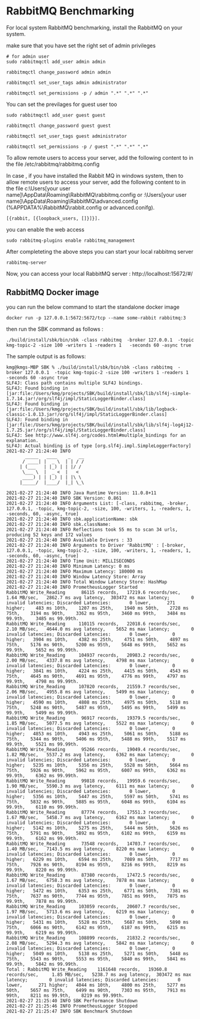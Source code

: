 <!--
Copyright (c) KMG. All Rights Reserved.

Licensed under the Apache License, Version 2.0 (the "License");
you may not use this file except in compliance with the License.
You may obtain a copy of the License at

    http://www.apache.org/licenses/LICENSE-2.0
-->
# RabbitMQ Benchmarking

For local system RabbitMQ benchmarking, install the RabbitMQ on your system.

make sure that you have set the right set of admin privileges

```
# for admin user
sudo rabbitmqctl add_user admin admin

rabbitmqctl change_password admin admin

rabbitmqctl set_user_tags admin administrator

rabbitmqctl set_permissions -p / admin ".*" ".*" ".*"
```

You can set the previlages for guest user too

```
sudo rabbitmqctl add_user guest guest

rabbitmqctl change_password guest guest

rabbitmqctl set_user_tags guest administrator

rabbitmqctl set_permissions -p / guest ".*" ".*" ".*"
```

To allow remote users to access your server,  add the following content to in the file /etc/rabbitmq/rabbitmq.config

In case , if you have installed the Rabbit MQ in windows system, then to allow remote users to access your server,  add the following content to in the file c:\Users\[your user name]\AppData\Roaming\RabbitMQ\rabbitmq.config or :\Users\[your user name]\AppData\Roaming\RabbitMQ\advanced.config (%APPDATA%\RabbitMQ\rabbit.config or advanced.conifg).

```
[{rabbit, [{loopback_users, []}]}].

```

you can enable the web access 

```
sudo rabbitmq-plugins enable rabbitmq_management
```


After completeting the above steps you can start your local rabbitmq server

```
rabbitmq-server
```

Now, you can access your local RabbitMQ server : http://localhost:15672/#/


## RabbitMQ Docker image
you can run the below command to start the standalone docker image

```
docker run -p 127.0.0.1:5672:5672/tcp --name some-rabbit rabbitmq:3
```

then run the SBK command as follows :
```
./build/install/sbk/bin/sbk -class rabbitmq  -broker 127.0.0.1  -topic kmg-topic-2 -size 100 -writers 1 -readers 1   -seconds 60 -async true
```

The sample output is as follows:

```
kmg@kmgs-MBP SBK % ./build/install/sbk/bin/sbk -class rabbitmq  -broker 127.0.0.1  -topic kmg-topic-2 -size 100 -writers 1 -readers 1   -seconds 60 -async true
SLF4J: Class path contains multiple SLF4J bindings.
SLF4J: Found binding in [jar:file:/Users/kmg/projects/SBK/build/install/sbk/lib/slf4j-simple-1.7.14.jar!/org/slf4j/impl/StaticLoggerBinder.class]
SLF4J: Found binding in [jar:file:/Users/kmg/projects/SBK/build/install/sbk/lib/logback-classic-1.0.13.jar!/org/slf4j/impl/StaticLoggerBinder.class]
SLF4J: Found binding in [jar:file:/Users/kmg/projects/SBK/build/install/sbk/lib/slf4j-log4j12-1.7.25.jar!/org/slf4j/impl/StaticLoggerBinder.class]
SLF4J: See http://www.slf4j.org/codes.html#multiple_bindings for an explanation.
SLF4J: Actual binding is of type [org.slf4j.impl.SimpleLoggerFactory]
2021-02-27 21:24:40 INFO 
       _____   ____    _   __
      / ____| |  _ \  | | / /
     | (___   | |_) | | |/ /
      \___ \  |  _ <  |   <
      ____) | | |_) | | |\ \
     |_____/  |____/  |_| \_\

2021-02-27 21:24:40 INFO Java Runtime Version: 11.0.8+11
2021-02-27 21:24:40 INFO SBK Version: 0.861
2021-02-27 21:24:40 INFO Arguments List: [-class, rabbitmq, -broker, 127.0.0.1, -topic, kmg-topic-2, -size, 100, -writers, 1, -readers, 1, -seconds, 60, -async, true]
2021-02-27 21:24:40 INFO sbk.applicationName: sbk
2021-02-27 21:24:40 INFO sbk.className: 
2021-02-27 21:24:40 INFO Reflections took 55 ms to scan 34 urls, producing 52 keys and 172 values 
2021-02-27 21:24:40 INFO Available Drivers : 33
2021-02-27 21:24:40 INFO Arguments to Driver 'RabbitMQ' : [-broker, 127.0.0.1, -topic, kmg-topic-2, -size, 100, -writers, 1, -readers, 1, -seconds, 60, -async, true]
2021-02-27 21:24:40 INFO Time Unit: MILLISECONDS
2021-02-27 21:24:40 INFO Minimum Latency: 0 ms
2021-02-27 21:24:40 INFO Maximum Latency: 180000 ms
2021-02-27 21:24:40 INFO Window Latency Store: Array
2021-02-27 21:24:40 INFO Total Window Latency Store: HashMap
2021-02-27 21:24:40 INFO PrometheusLogger Started
RabbitMQ Write_Reading      86115 records,   17219.6 records/sec,     1.64 MB/sec,   2862.7 ms avg latency,  303472 ms max latency;        0 invalid latencies; Discarded Latencies:       0 lower,      271 higher;    483 ms 10th,    1207 ms 25th,    1940 ms 50th,    2728 ms 75th,    3194 ms 90th,    3362 ms 95th,    3460 ms 99th,    3484 ms 99.9th,    3485 ms 99.99th.
RabbitMQ Write_Reading     110115 records,   22018.6 records/sec,     2.10 MB/sec,   4644.0 ms avg latency,    5652 ms max latency;        0 invalid latencies; Discarded Latencies:       0 lower,        0 higher;   3904 ms 10th,    4382 ms 25th,    4751 ms 50th,    4897 ms 75th,    5176 ms 90th,    5200 ms 95th,    5648 ms 99th,    5652 ms 99.9th,    5652 ms 99.99th.
RabbitMQ Write_Reading     104937 records,   20983.2 records/sec,     2.00 MB/sec,   4337.8 ms avg latency,    4798 ms max latency;        0 invalid latencies; Discarded Latencies:       0 lower,        0 higher;   3841 ms 10th,    4224 ms 25th,    4415 ms 50th,    4543 ms 75th,    4645 ms 90th,    4691 ms 95th,    4776 ms 99th,    4797 ms 99.9th,    4798 ms 99.99th.
RabbitMQ Write_Reading     107820 records,   21559.7 records/sec,     2.06 MB/sec,   4955.8 ms avg latency,    5499 ms max latency;        0 invalid latencies; Discarded Latencies:       0 lower,        0 higher;   4590 ms 10th,    4808 ms 25th,    4975 ms 50th,    5118 ms 75th,    5248 ms 90th,    5487 ms 95th,    5495 ms 99th,    5499 ms 99.9th,    5499 ms 99.99th.
RabbitMQ Write_Reading      96917 records,   19379.5 records/sec,     1.85 MB/sec,   5077.5 ms avg latency,    5522 ms max latency;        0 invalid latencies; Discarded Latencies:       0 lower,        0 higher;   4853 ms 10th,    4943 ms 25th,    5061 ms 50th,    5188 ms 75th,    5344 ms 90th,    5406 ms 95th,    5488 ms 99th,    5517 ms 99.9th,    5521 ms 99.99th.
RabbitMQ Write_Reading      95266 records,   19049.4 records/sec,     1.82 MB/sec,   5537.2 ms avg latency,    6362 ms max latency;        0 invalid latencies; Discarded Latencies:       0 lower,        0 higher;   5235 ms 10th,    5356 ms 25th,    5528 ms 50th,    5664 ms 75th,    5926 ms 90th,    5962 ms 95th,    6007 ms 99th,    6362 ms 99.9th,    6362 ms 99.99th.
RabbitMQ Write_Reading      99818 records,   19959.6 records/sec,     1.90 MB/sec,   5590.3 ms avg latency,    6111 ms max latency;        0 invalid latencies; Discarded Latencies:       0 lower,        0 higher;   5356 ms 10th,    5447 ms 25th,    5597 ms 50th,    5741 ms 75th,    5832 ms 90th,    5885 ms 95th,    6048 ms 99th,    6104 ms 99.9th,    6110 ms 99.99th.
RabbitMQ Write_Reading      87774 records,   17551.3 records/sec,     1.67 MB/sec,   5458.7 ms avg latency,    6162 ms max latency;        0 invalid latencies; Discarded Latencies:       0 lower,        0 higher;   5142 ms 10th,    5275 ms 25th,    5444 ms 50th,    5626 ms 75th,    5791 ms 90th,    5892 ms 95th,    6102 ms 99th,    6159 ms 99.9th,    6162 ms 99.99th.
RabbitMQ Write_Reading      73548 records,   14703.7 records/sec,     1.40 MB/sec,   7143.5 ms avg latency,    8220 ms max latency;        0 invalid latencies; Discarded Latencies:       0 lower,        0 higher;   6229 ms 10th,    6594 ms 25th,    7089 ms 50th,    7717 ms 75th,    7926 ms 90th,    8194 ms 95th,    8216 ms 99th,    8219 ms 99.9th,    8220 ms 99.99th.
RabbitMQ Write_Reading      87380 records,   17472.5 records/sec,     1.67 MB/sec,   6758.3 ms avg latency,    7878 ms max latency;        0 invalid latencies; Discarded Latencies:       0 lower,        0 higher;   5472 ms 10th,    6353 ms 25th,    6771 ms 50th,    7381 ms 75th,    7637 ms 90th,    7744 ms 95th,    7851 ms 99th,    7875 ms 99.9th,    7878 ms 99.99th.
RabbitMQ Write_Reading     103059 records,   20607.7 records/sec,     1.97 MB/sec,   5713.6 ms avg latency,    6219 ms max latency;        0 invalid latencies; Discarded Latencies:       0 lower,        0 higher;   5431 ms 10th,    5528 ms 25th,    5687 ms 50th,    5890 ms 75th,    6066 ms 90th,    6142 ms 95th,    6187 ms 99th,    6215 ms 99.9th,    6219 ms 99.99th.
RabbitMQ Write_Reading     108899 records,   21832.2 records/sec,     2.08 MB/sec,   5294.3 ms avg latency,    5842 ms max latency;        0 invalid latencies; Discarded Latencies:       0 lower,        0 higher;   5049 ms 10th,    5138 ms 25th,    5271 ms 50th,    5448 ms 75th,    5543 ms 90th,    5553 ms 95th,    5840 ms 99th,    5841 ms 99.9th,    5842 ms 99.99th.
Total : RabbitMQ Write_Reading    1161648 records,   19360.8 records/sec,     1.85 MB/sec,   5238.7 ms avg latency,  303472 ms max latency;        0 invalid latencies; Discarded Latencies:       0 lower,      271 higher;   4044 ms 10th,    4800 ms 25th,    5277 ms 50th,    5657 ms 75th,    6499 ms 90th,    7303 ms 95th,    7913 ms 99th,    8211 ms 99.9th,    8219 ms 99.99th.
2021-02-27 21:25:40 INFO SBK Performance Shutdown
2021-02-27 21:25:46 INFO PrometheusLogger Stopped
2021-02-27 21:25:47 INFO SBK Benchmark Shutdown


```
